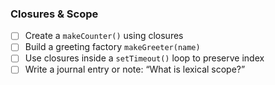 ### **Closures & Scope**

- [ ] Create a `makeCounter()` using closures
- [ ] Build a greeting factory `makeGreeter(name)`
- [ ] Use closures inside a `setTimeout()` loop to preserve index
- [ ] Write a journal entry or note: “What is lexical scope?”
